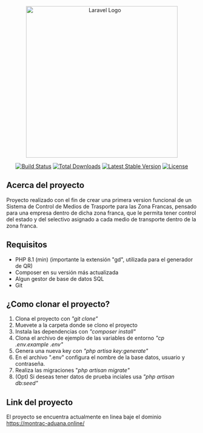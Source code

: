 <p align="center"><a href="https://laravel.com" target="_blank"><img src="https://raw.githubusercontent.com/laravel/art/master/logo-lockup/5%20SVG/2%20CMYK/1%20Full%20Color/laravel-logolockup-cmyk-red.svg" width="400" alt="Laravel Logo"></a></p>

<p align="center">
<a href="https://github.com/laravel/framework/actions"><img src="https://github.com/laravel/framework/workflows/tests/badge.svg" alt="Build Status"></a>
<a href="https://packagist.org/packages/laravel/framework"><img src="https://img.shields.io/packagist/dt/laravel/framework" alt="Total Downloads"></a>
<a href="https://packagist.org/packages/laravel/framework"><img src="https://img.shields.io/packagist/v/laravel/framework" alt="Latest Stable Version"></a>
<a href="https://packagist.org/packages/laravel/framework"><img src="https://img.shields.io/packagist/l/laravel/framework" alt="License"></a>
</p>

## Acerca del proyecto
Proyecto realizado con el fin de crear una primera version funcional de un Sistema de Control de Medios de Trasporte para las Zona Francas, pensado para una empresa dentro de dicha zona franca, que le permita tener control del estado y del selectivo asignado a cada medio de transporte dentro de la zona franca.

## Requisitos

 - PHP 8.1 (min) (importante la extensión "gd", utilizada para el generador de QR)
 - Composer en su versión más actualizada
 - Algun gestor de base de datos SQL
 - Git

## ¿Como clonar el proyecto?

 1. Clona el proyecto con _"git clone"_
 2. Muevete a la carpeta donde se clono el proyecto
 3. Instala las dependencias con _"composer install"_
 4. Clona el archivo de ejemplo de las variables de entorno _"cp .env.example .env"_
 5. Genera una nueva key con _"php artisa key:generate"_
 6. En el archivo ".env" configura el nombre de la base datos, usuario y contraseña.
 7. Realiza las migraciones "_php artisan migrate"_
 8. (Opt) Si deseas tener datos de prueba inciales usa _"php artisan db:seed"_

## Link del proyecto
El proyecto se encuentra actualmente en linea baje el dominio https://montrac-aduana.online/

